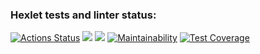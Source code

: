 ### Hexlet tests and linter status:
[![Actions Status](https://github.com/jalvarez-a11/fullstack-javascript-project-98/actions/workflows/hexlet-check.yml/badge.svg)](https://github.com/jalvarez-a11/fullstack-javascript-project-98/actions)
<a href="https://codeclimate.com/github/jalvarez-a11/fullstack-javascript-project-98/maintainability"><img src="https://api.codeclimate.com/v1/badges/745c5b1f9cf9da5b437b/maintainability" /></a>
<a href="https://codeclimate.com/github/jalvarez-a11/fullstack-javascript-project-98/test_coverage"><img src="https://api.codeclimate.com/v1/badges/745c5b1f9cf9da5b437b/test_coverage" /></a>
[![Maintainability](https://api.codeclimate.com/v1/badges/745c5b1f9cf9da5b437b/maintainability)](https://codeclimate.com/github/jalvarez-a11/fullstack-javascript-project-98/maintainability)
[![Test Coverage](https://api.codeclimate.com/v1/badges/745c5b1f9cf9da5b437b/test_coverage)](https://codeclimate.com/github/jalvarez-a11/fullstack-javascript-project-98/test_coverage)

